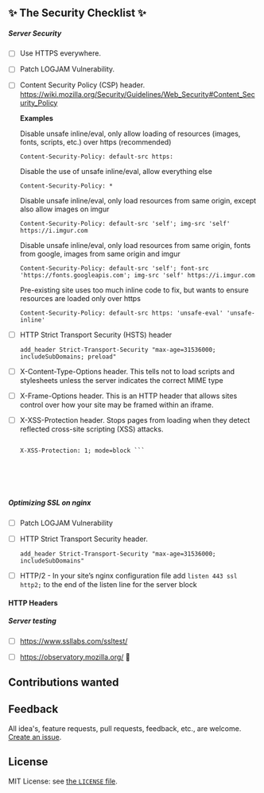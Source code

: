 

## :sparkles: The Security Checklist :sparkles:


##### Server Security
- [ ] Use HTTPS everywhere.
- [ ] Patch LOGJAM Vulnerability.
- [ ] Content Security Policy (CSP) header. https://wiki.mozilla.org/Security/Guidelines/Web_Security#Content_Security_Policy

    **Examples**

    Disable unsafe inline/eval, only allow loading of resources (images, fonts, scripts, etc.) over https (recommended)

    ```Content-Security-Policy: default-src https:```

    Disable the use of unsafe inline/eval, allow everything else

    ```Content-Security-Policy: *```

    Disable unsafe inline/eval, only load resources from same origin, except also allow images on imgur

    ```Content-Security-Policy: default-src 'self'; img-src 'self' https://i.imgur.com```

    Disable unsafe inline/eval, only load resources from same origin, fonts from google, images from same origin and imgur

    ```Content-Security-Policy: default-src 'self'; font-src 'https://fonts.googleapis.com'; img-src 'self' https://i.imgur.com```

    Pre-existing site uses too much inline code to fix, but wants to ensure resources are loaded only over https

    ```Content-Security-Policy: default-src https: 'unsafe-eval' 'unsafe-inline'```

- [ ] HTTP Strict Transport Security (HSTS) header

    ```add_header Strict-Transport-Security "max-age=31536000; includeSubDomains; preload"```

- [ ] X-Content-Type-Options header. This tells not to load scripts and stylesheets unless the server indicates the correct MIME type
- [ ] X-Frame-Options header. This is an HTTP header that allows sites control over how your site may be framed within an iframe.
- [ ] X-XSS-Protection header. Stops pages from loading when they detect reflected cross-site scripting (XSS) attacks.

    ``` # Block pages from loading when they detect reflected XSS attacks
    
    X-XSS-Protection: 1; mode=block ```






##### Optimizing SSL on nginx
- [ ] Patch LOGJAM Vulnerability
- [ ] HTTP Strict Transport Security header.

    ```add_header Strict-Transport-Security "max-age=31536000; includeSubDomains"```

- [ ] HTTP/2 - In your site’s nginx configuration file add ```listen 443 ssl http2;``` to the end of the listen line for the server block


#### HTTP Headers






##### Server testing
- [ ] https://www.ssllabs.com/ssltest/
- [ ] https://observatory.mozilla.org/ :100:


>


## Contributions wanted


## Feedback

All idea's, feature requests, pull requests, feedback, etc., are welcome. [Create an issue](https://github.com/johanneslamers/Deployment-guide-for-developers/issues).

## License

MIT License: see [the `LICENSE` file](https://github.com/johanneslamers/Deployment-guide-for-developers/blob/master/LICENSE).
